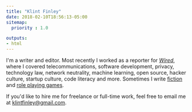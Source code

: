 ```yaml
---
title: "Klint Finley"
date: 2018-02-10T18:56:13-05:00
sitemap:
  priority : 1.0

outputs:
- html
---
```

I'm a writer and editor. Most recently I worked as a reporter for [_Wired_](http://www.wired.com/author/kfinley/), where I covered telecommunications, software development, privacy, technology law, network neutrality, machine learning, open source, hacker culture, startup culture, code literacy and more. Sometimes I write [fiction](https://klintron.com/fiction/) and [role playing games](https://klintron.com/games/).

If you'd like to hire me for freelance or full-time work, feel free to email me at klintfinley@gmail.com.